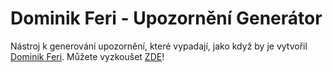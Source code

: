 # Dominik Feri - Upozornění Generátor

Nástroj k generování upozornění, které vypadají, jako když by je vytvořil [Dominik Feri](https://www.instagram.com/choco_afro/).
Můžete vyzkoušet [ZDE](https://veldik.github.io/dfgenerator/)!
